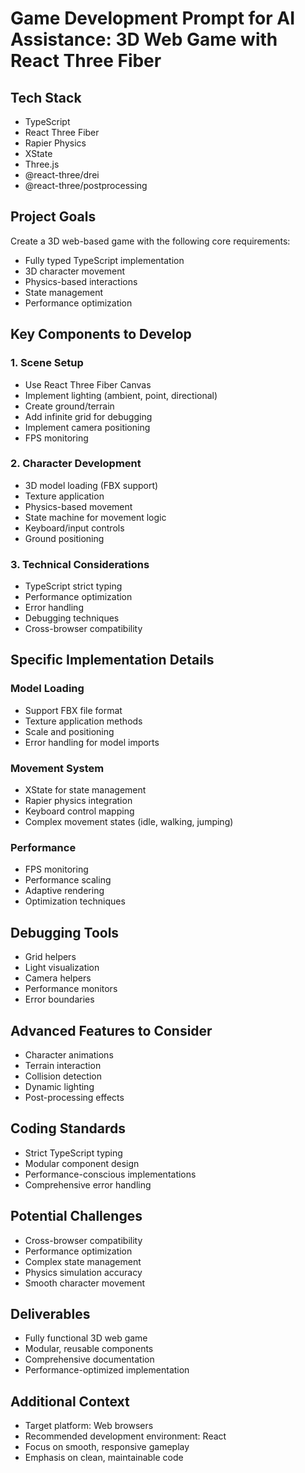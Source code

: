 # Game Development Prompt for AI Assistance: 3D Web Game with React Three Fiber

## Tech Stack

- TypeScript
- React Three Fiber
- Rapier Physics
- XState
- Three.js
- @react-three/drei
- @react-three/postprocessing

## Project Goals

Create a 3D web-based game with the following core requirements:

- Fully typed TypeScript implementation
- 3D character movement
- Physics-based interactions
- State management
- Performance optimization

## Key Components to Develop

### 1. Scene Setup

- Use React Three Fiber Canvas
- Implement lighting (ambient, point, directional)
- Create ground/terrain
- Add infinite grid for debugging
- Implement camera positioning
- FPS monitoring

### 2. Character Development

- 3D model loading (FBX support)
- Texture application
- Physics-based movement
- State machine for movement logic
- Keyboard/input controls
- Ground positioning

### 3. Technical Considerations

- TypeScript strict typing
- Performance optimization
- Error handling
- Debugging techniques
- Cross-browser compatibility

## Specific Implementation Details

### Model Loading

- Support FBX file format
- Texture application methods
- Scale and positioning
- Error handling for model imports

### Movement System

- XState for state management
- Rapier physics integration
- Keyboard control mapping
- Complex movement states (idle, walking, jumping)

### Performance

- FPS monitoring
- Performance scaling
- Adaptive rendering
- Optimization techniques

## Debugging Tools

- Grid helpers
- Light visualization
- Camera helpers
- Performance monitors
- Error boundaries

## Advanced Features to Consider

- Character animations
- Terrain interaction
- Collision detection
- Dynamic lighting
- Post-processing effects

## Coding Standards

- Strict TypeScript typing
- Modular component design
- Performance-conscious implementations
- Comprehensive error handling

## Potential Challenges

- Cross-browser compatibility
- Performance optimization
- Complex state management
- Physics simulation accuracy
- Smooth character movement

## Deliverables

- Fully functional 3D web game
- Modular, reusable components
- Comprehensive documentation
- Performance-optimized implementation

## Additional Context

- Target platform: Web browsers
- Recommended development environment: React
- Focus on smooth, responsive gameplay
- Emphasis on clean, maintainable code
